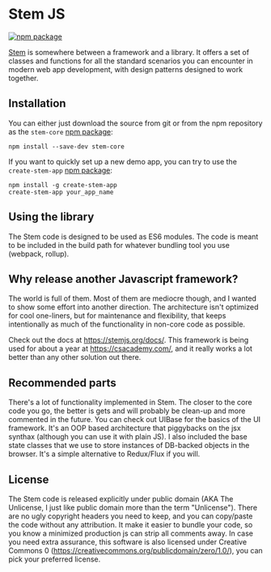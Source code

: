 # Stem JS
[![npm package][npm-badge]][npm-url]

[Stem](https://stemjs.org) is somewhere between a framework and a library. It offers a set of classes and functions for all the standard scenarios you can encounter in modern web app development, with design patterns designed to work together.

## Installation
You can either just download the source from git or from the npm repository as the `stem-core` [npm package](https://www.npmjs.com/package/stem-core):
```
npm install --save-dev stem-core
```

If you want to quickly set up a new demo app, you can try to use the `create-stem-app` [npm package](https://www.npmjs.com/package/create-stem-app):
```
npm install -g create-stem-app
create-stem-app your_app_name
```

## Using the library
The Stem code is designed to be used as ES6 modules. The code is meant to be included in the build path for whatever bundling tool you use (webpack, rollup).

## Why release another Javascript framework?
The world is full of them. Most of them are mediocre though, and I wanted to show some effort into another direction.
The architecture isn't optimized for cool one-liners, but for maintenance and flexibility, that keeps intentionally as much of the functionality in non-core code as possible.

Check out the docs at https://stemjs.org/docs/.
This framework is being used for about a year at https://csacademy.com/, and it really works a lot better than any other solution out there.

## Recommended parts
There's a lot of functionality implemented in Stem. The closer to the core code you go, the better is gets and will probably be clean-up and more commented in the future.
You can check out UIBase for the basics of the UI framework. It's an OOP based architecture that piggybacks on the jsx synthax (although you can use it with plain JS).
I also included the base state classes that we use to store instances of DB-backed objects in the browser. It's a simple alternative to Redux/Flux if you will.

## License
The Stem code is released explicitly under public domain (AKA The Unlicense, I just like public domain more than the term "Unlicense").
There are no ugly copyright headers you need to keep, and you can copy/paste the code without any attribution.
It make it easier to bundle your code, so you know a minimized production js can strip all comments away.
In case you need extra assurance, this software is also licensed under Creative Commons 0 (https://creativecommons.org/publicdomain/zero/1.0/), you can pick your preferred license.

[npm-badge]: https://img.shields.io/npm/v/stem-core.svg?style=flat-square
[npm-url]: https://www.npmjs.org/package/stem-core
